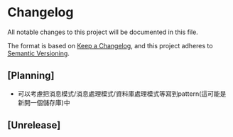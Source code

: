 # Changelog
All notable changes to this project will be documented in this file.

The format is based on [Keep a Changelog](https://keepachangelog.com/en/1.0.0/),
and this project adheres to [Semantic Versioning](https://semver.org/spec/v2.0.0.html).

## [Planning]
- 可以考慮把消息模式/消息處理模式/資料庫處理模式等寫到pattern(這可能是新開一個儲存庫)中

## [Unrelease]
